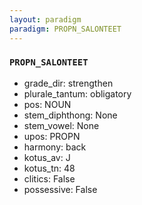 ```yaml
---
layout: paradigm
paradigm: PROPN_SALONTEET
---
```

### ` PROPN_SALONTEET `


* grade_dir: strengthen
* plurale_tantum: obligatory
* pos: NOUN
* stem_diphthong: None
* stem_vowel: None
* upos: PROPN
* harmony: back
* kotus_av: J
* kotus_tn: 48
* clitics: False
* possessive: False
